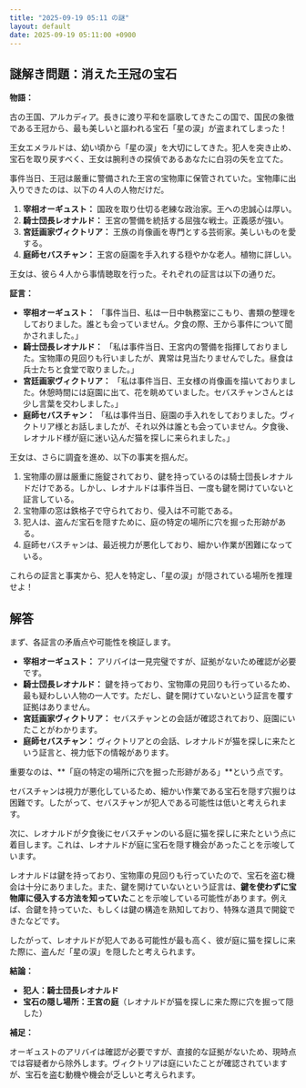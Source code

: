 ```yaml
---
title: "2025-09-19 05:11 の謎"
layout: default
date: 2025-09-19 05:11:00 +0900
---
```

## 謎解き問題：消えた王冠の宝石

**物語：**

古の王国、アルカディア。長きに渡り平和を謳歌してきたこの国で、国民の象徴である王冠から、最も美しいと謳われる宝石「星の涙」が盗まれてしまった！

王女エメラルドは、幼い頃から「星の涙」を大切にしてきた。犯人を突き止め、宝石を取り戻すべく、王女は腕利きの探偵であるあなたに白羽の矢を立てた。

事件当日、王冠は厳重に警備された王宮の宝物庫に保管されていた。宝物庫に出入りできたのは、以下の４人の人物だけだ。

1.  **宰相オーギュスト：** 国政を取り仕切る老練な政治家。王への忠誠心は厚い。
2.  **騎士団長レオナルド：** 王宮の警備を統括する屈強な戦士。正義感が強い。
3.  **宮廷画家ヴィクトリア：** 王族の肖像画を専門とする芸術家。美しいものを愛する。
4.  **庭師セバスチャン：** 王宮の庭園を手入れする穏やかな老人。植物に詳しい。

王女は、彼ら４人から事情聴取を行った。それぞれの証言は以下の通りだ。

**証言：**

*   **宰相オーギュスト：** 「事件当日、私は一日中執務室にこもり、書類の整理をしておりました。誰とも会っていません。夕食の際、王から事件について聞かされました。」
*   **騎士団長レオナルド：** 「私は事件当日、王宮内の警備を指揮しておりました。宝物庫の見回りも行いましたが、異常は見当たりませんでした。昼食は兵士たちと食堂で取りました。」
*   **宮廷画家ヴィクトリア：** 「私は事件当日、王女様の肖像画を描いておりました。休憩時間には庭園に出て、花を眺めていました。セバスチャンさんとは少し言葉を交わしました。」
*   **庭師セバスチャン：** 「私は事件当日、庭園の手入れをしておりました。ヴィクトリア様とお話しましたが、それ以外は誰とも会っていません。夕食後、レオナルド様が庭に迷い込んだ猫を探しに来られました。」

王女は、さらに調査を進め、以下の事実を掴んだ。

1.  宝物庫の扉は厳重に施錠されており、鍵を持っているのは騎士団長レオナルドだけである。しかし、レオナルドは事件当日、一度も鍵を開けていないと証言している。
2.  宝物庫の窓は鉄格子で守られており、侵入は不可能である。
3.  犯人は、盗んだ宝石を隠すために、庭の特定の場所に穴を掘った形跡がある。
4.  庭師セバスチャンは、最近視力が悪化しており、細かい作業が困難になっている。

これらの証言と事実から、犯人を特定し、「星の涙」が隠されている場所を推理せよ！

## 解答

まず、各証言の矛盾点や可能性を検証します。

*   **宰相オーギュスト：** アリバイは一見完璧ですが、証拠がないため確認が必要です。
*   **騎士団長レオナルド：** 鍵を持っており、宝物庫の見回りも行っているため、最も疑わしい人物の一人です。ただし、鍵を開けていないという証言を覆す証拠はありません。
*   **宮廷画家ヴィクトリア：** セバスチャンとの会話が確認されており、庭園にいたことがわかります。
*   **庭師セバスチャン：** ヴィクトリアとの会話、レオナルドが猫を探しに来たという証言と、視力低下の情報があります。

重要なのは、**「庭の特定の場所に穴を掘った形跡がある」**という点です。

セバスチャンは視力が悪化しているため、細かい作業である宝石を隠す穴掘りは困難です。したがって、セバスチャンが犯人である可能性は低いと考えられます。

次に、レオナルドが夕食後にセバスチャンのいる庭に猫を探しに来たという点に着目します。これは、レオナルドが庭に宝石を隠す機会があったことを示唆しています。

レオナルドは鍵を持っており、宝物庫の見回りも行っていたので、宝石を盗む機会は十分にありました。また、鍵を開けていないという証言は、**鍵を使わずに宝物庫に侵入する方法を知っていた**ことを示唆している可能性があります。例えば、合鍵を持っていた、もしくは鍵の構造を熟知しており、特殊な道具で開錠できたなどです。

したがって、レオナルドが犯人である可能性が最も高く、彼が庭に猫を探しに来た際に、盗んだ「星の涙」を隠したと考えられます。

**結論：**

*   **犯人：騎士団長レオナルド**
*   **宝石の隠し場所：王宮の庭**（レオナルドが猫を探しに来た際に穴を掘って隠した）

**補足：**

オーギュストのアリバイは確認が必要ですが、直接的な証拠がないため、現時点では容疑者から除外します。ヴィクトリアは庭にいたことが確認されていますが、宝石を盗む動機や機会が乏しいと考えられます。
